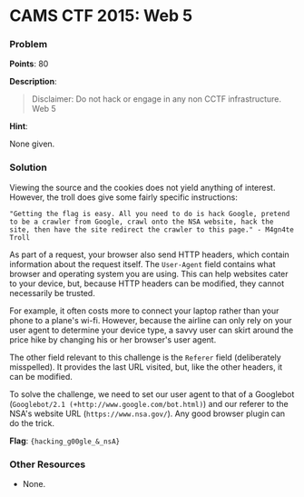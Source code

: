 # CAMS CTF 2015: Web 5

### Problem

**Points**: 80

**Description**: 

> Disclaimer: Do not hack or engage in any non CCTF infrastructure.  
> Web 5

**Hint**: 

None given.

### Solution

Viewing the source and the cookies does not yield anything of interest. However, the troll does give some fairly specific instructions: 

```
"Getting the flag is easy. All you need to do is hack Google, pretend to be a crawler from Google, crawl onto the NSA website, hack the site, then have the site redirect the crawler to this page." - M4gn4te Troll
```

As part of a request, your browser also send HTTP headers, which contain information about the request itself. The `User-Agent` field contains what browser and operating system you are using. This can help websites cater to your device, but, because HTTP headers can be modified, they cannot necessarily be trusted.

For example, it often costs more to connect your laptop rather than your phone to a plane's wi-fi. However, because the airline can only rely on your user agent to determine your device type, a savvy user can skirt around the price hike by changing his or her browser's user agent.

The other field relevant to this challenge is the `Referer` field (deliberately misspelled). It provides the last URL visited, but, like the other headers, it can be modified.

To solve the challenge, we need to set our user agent to that of a Googlebot (`Googlebot/2.1 (+http://www.google.com/bot.html)`) and our referer to the NSA's website URL (`https://www.nsa.gov/`). Any good browser plugin can do the trick.

**Flag**: `{hacking_g00gle_&_nsA}`

### Other Resources

* None.
